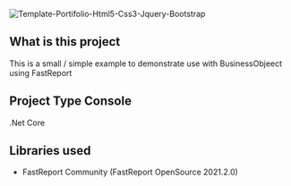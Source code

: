 ![Template-Portifolio-Html5-Css3-Jquery-Bootstrap](https://github.com/jeftegoesdev/ExampleFastReportBusinessObject/blob/master/Images/BusinessObjectIntoFrxFile.png?raw=true)

## What is this project

This is a small / simple example to demonstrate use with BusinessObjeect using FastReport 

## Project Type Console

.Net Core

## Libraries used

- FastReport Community (FastReport OpenSource 2021.2.0)
